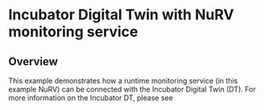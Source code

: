 # Incubator Digital Twin with NuRV monitoring service

## Overview

This example demonstrates how a runtime monitoring service (in this example NuRV) can be connected with the Incubator Digital Twin (DT). For more information on the Incubator DT, please see 
